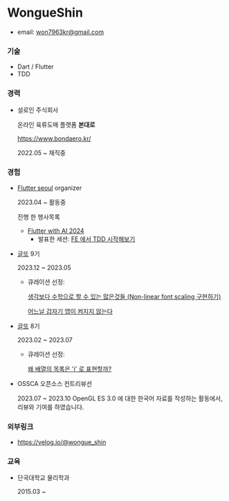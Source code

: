 # WongueShin

* email: won7963kr@gmail.com

### 기술

* Dart / Flutter
* TDD

### 경력

* 설로인 주식회사

  온라인 육류도매 플랫폼 **본대로**

  https://www.bondaero.kr/

    2022.05 ~ 재직중

### 경험

* [Flutter seoul](https://www.meetup.com/ko-KR/flutter-seoul/) organizer
  
    2023.04 ~ 활동중

  진행 한 행사목록

    - [Flutter with AI 2024](https://festa.io/events/5090)
        - 발표한 세션: [FE 에서 TDD 시작해보기](https://docs.google.com/presentation/d/1QtnwuQvwlIQpIWqXPSBIQ1Iu7nNaxu_wXc6dNT3A8PU/edit#slide=id.p3)

* [글또](https://geultto.github.io/blog/geultto-summary/) 9기

    2023.12 ~ 2023.05

    - 큐레이션 선정:
      
        [생각보다 수학으로 할 수 있는 많은것들 (Non-linear font scaling 구현하기)](https://velog.io/@wongue_shin/%EC%83%9D%EA%B0%81%EB%B3%B4%EB%8B%A4-%EC%88%98%ED%95%99%EC%9C%BC%EB%A1%9C-%ED%95%A0-%EC%88%98-%EC%9E%88%EB%8A%94-%EB%A7%8E%EC%9D%80%EA%B2%83%EB%93%A4-Non-linear-font-scaling-%EA%B5%AC%ED%98%84%ED%95%98%EA%B8%B0)
      
        [어느날 갑자기 앱이 켜지지 않는다](https://velog.io/@wongue_shin/%EC%96%B4%EB%8A%90%EB%82%A0-%EA%B0%91%EC%9E%90%EA%B8%B0-%EC%95%B1%EC%9D%B4-%EC%BC%9C%EC%A7%80%EC%A7%80-%EC%95%8A%EB%8A%94%EB%8B%A4)
  
* [글또](https://geultto.github.io/blog/geultto-summary/) 8기

    2023.02 ~ 2023.07

    - 큐레이션 선정:
    
      [왜 배열의 목록은 'i' 로 표현할까?](https://velog.io/@wongue_shin/%EC%99%9C-%EB%B0%B0%EC%97%B4%EC%9D%98-%EB%AA%A9%EB%A1%9D%EC%9D%80-i-%EB%A1%9C-%ED%91%9C%ED%98%84%ED%95%A0%EA%B9%8C)

* OSSCA 오픈소스 컨트리뷰션
  
  2023.07 ~ 2023.10
   OpenGL ES 3.0 에 대한 한국어 자료를 작성하는 활동에서, 리뷰와 기여를 하였습니다.


### 외부링크

* https://velog.io/@wongue_shin

### 교육

* 단국대학교 물리학과

  2015.03 ~ 

